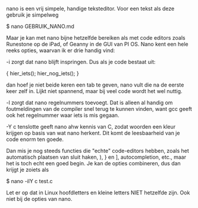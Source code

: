 nano is een vrij simpele, handige teksteditor. Voor een tekst als deze gebruik je simpelweg

$ nano GEBRUIK_NANO.md

Maar je kan met nano bijne hetzelfde bereiken als met code editors zoals Runestone op de iPad, of Geanny in de GUI van PI OS. Nano kent een hele
reeks opties, waarvan ik er drie handig vind:

-i zorgt dat nano blijft inspringen. Dus als je code bestaat uit:

{
	hier_iets();
	hier_nog_iets();
}

dan hoef je niet beide keren een tab te geven, nano vult die na de eerste keer zelf in. Lijkt niet spannend, maar bij veel code wordt het wel 
nuttig.

-l zorgt dat nano regelnummers toevoegt. Dat is alleen al handig om foutmeldingen van de compiler snel terug te kunnen vinden, want gcc geeft
ook het regelnummer waar iets is mis gegaan.

-Y c tenslotte geeft nano ahw kennis van C, zodat woorden een kleur krijgen op basis van wat nano herkent. Dit komt de leesbaarheid van je code
enorm ten goede.

Dan mis je nog steeds functies die "echte" code-editors hebben, zoals het automatisch plaatsen van sluit haken, ), } en ], autocompletion, etc.,
maar het is toch echt een goed begin. Je kan de opties combineren, dus dan krijgt je zoiets als

$ nano -ilY c test.c

Let er op dat in Linux hoofdletters en kleine letters NIET hetzelfde zijn. Ook niet bij de opties van nano.

 
